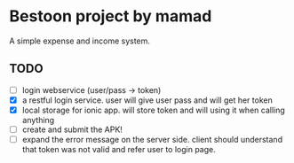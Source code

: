 # Bestoon project by mamad

A simple expense and income system.

## TODO
- [ ] login webservice (user/pass -> token)
- [x] a restful login service. user will give user pass and will get her token
- [x] local storage for ionic app. will store token and will using it when calling anything
- [ ] create and submit the APK!
- [ ] expand the error message on the server side. client should understand that token was not valid and refer user to login page.